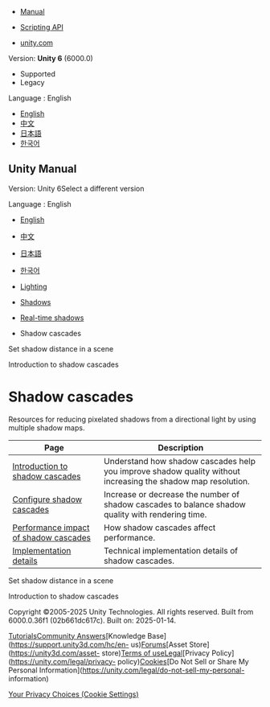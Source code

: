 [](https://docs.unity3d.com)

  * [Manual](../Manual/index.html)
  * [Scripting API](../ScriptReference/index.html)

  * [unity.com](https://unity.com/)

Version: **Unity 6** (6000.0)

  * Supported
  * Legacy

Language : English

  * [English](/Manual/shadow-cascades-landing.html)
  * [中文](/cn/current/Manual/shadow-cascades-landing.html)
  * [日本語](/ja/current/Manual/shadow-cascades-landing.html)
  * [한국어](/kr/current/Manual/shadow-cascades-landing.html)

[](https://docs.unity3d.com)

## Unity Manual

Version: Unity 6Select a different version

Language : English

  * [English](/Manual/shadow-cascades-landing.html)
  * [中文](/cn/current/Manual/shadow-cascades-landing.html)
  * [日本語](/ja/current/Manual/shadow-cascades-landing.html)
  * [한국어](/kr/current/Manual/shadow-cascades-landing.html)

  * [Lighting](LightingOverview.html)
  * [Shadows](Shadows.html)
  * [Real-time shadows](shadow-realtime.html)
  * Shadow cascades

[](shadow-distance.html)

Set shadow distance in a scene

[](shadow-cascades.html)

Introduction to shadow cascades

# Shadow cascades

Resources for reducing pixelated shadows from a directional light by using
multiple shadow maps.

**Page** | **Description**  
---|---  
[Introduction to shadow cascades](shadow-cascades.html) | Understand how shadow cascades help you improve shadow quality without increasing the shadow map resolution.  
[Configure shadow cascades](shadow-cascades-use.html) | Increase or decrease the number of shadow cascades to balance shadow quality with rendering time.  
[Performance impact of shadow cascades](shadow-cascades-performance.html) | How shadow cascades affect performance.  
[Implementation details](shadow-cascades-implementation-details.html) | Technical implementation details of shadow cascades.  
  
[](shadow-distance.html)

Set shadow distance in a scene

[](shadow-cascades.html)

Introduction to shadow cascades

Copyright ©2005-2025 Unity Technologies. All rights reserved. Built from
6000.0.36f1 (02b661dc617c). Built on: 2025-01-14.

[Tutorials](https://learn.unity.com/)[Community
Answers](https://answers.unity3d.com)[Knowledge
Base](https://support.unity3d.com/hc/en-
us)[Forums](https://forum.unity3d.com)[Asset Store](https://unity3d.com/asset-
store)[Terms of
use](https://docs.unity3d.com/Manual/TermsOfUse.html)[Legal](https://unity.com/legal)[Privacy
Policy](https://unity.com/legal/privacy-
policy)[Cookies](https://unity.com/legal/cookie-policy)[Do Not Sell or Share
My Personal Information](https://unity.com/legal/do-not-sell-my-personal-
information)

[Your Privacy Choices (Cookie Settings)](javascript:void\(0\);)

